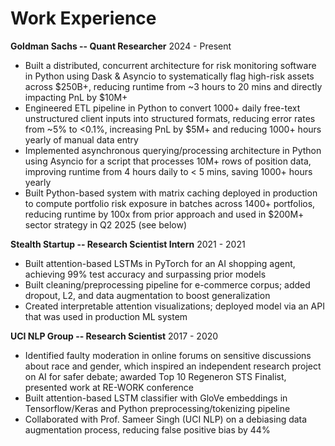 # Work Experience

**Goldman Sachs -- Quant Researcher** 2024 - Present

- Built a distributed, concurrent architecture for risk monitoring software in Python using Dask & Asyncio to systematically flag high-risk assets across $250B+, reducing runtime from ~3 hours to 20 mins and directly impacting PnL by $10M+
- Engineered ETL pipeline in Python to convert 1000+ daily free-text unstructured client inputs into structured formats, reducing error rates from ~5% to <0.1%, increasing PnL by $5M+ and reducing 1000+ hours yearly of manual data entry
- Implemented asynchronous querying/processing architecture in Python using Asyncio for a script that processes 10M+ rows of position data, improving runtime from 4 hours daily to < 5 mins, saving 1000+ hours yearly
- Built Python-based system with matrix caching deployed in production to compute portfolio risk exposure in batches across 1400+ portfolios, reducing runtime by 100x from prior approach and used in $200M+ sector strategy in Q2 2025 (see below)

**Stealth Startup -- Research Scientist Intern** 2021 - 2021
- Built attention-based LSTMs in PyTorch for an AI shopping agent, achieving 99% test accuracy and surpassing prior models
- Built cleaning/preprocessing pipeline for e-commerce corpus; added dropout, L2, and data augmentation to boost generalization
- Created interpretable attention visualizations; deployed model via an API that was used in production ML system

**UCI NLP Group -- Research Scientist** 2017 - 2020
- Identified faulty moderation in online forums on sensitive discussions about race and gender, which inspired an independent research project on AI for safer debate; awarded Top 10 Regeneron STS Finalist, presented work at RE-WORK conference
- Built attention-based LSTM classifier with GloVe embeddings in Tensorflow/Keras and Python preprocessing/tokenizing pipeline
- Collaborated with Prof. Sameer Singh (UCI NLP) on a debiasing data augmentation process, reducing false positive bias by 44%
